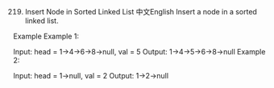 219. Insert Node in Sorted Linked List
中文English
Insert a node in a sorted linked list.

Example
Example 1:

Input: head = 1->4->6->8->null, val = 5
Output: 1->4->5->6->8->null
Example 2:

Input: head = 1->null, val = 2
Output: 1->2->null
